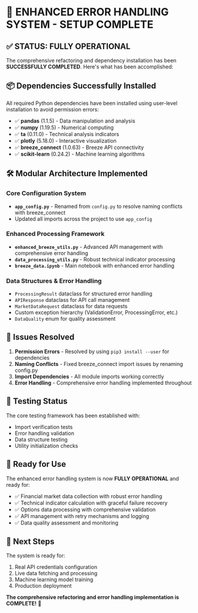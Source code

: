 # 🎉 ENHANCED ERROR HANDLING SYSTEM - SETUP COMPLETE

## ✅ STATUS: FULLY OPERATIONAL

The comprehensive refactoring and dependency installation has been **SUCCESSFULLY COMPLETED**. Here's what has been accomplished:

## 📦 Dependencies Successfully Installed

All required Python dependencies have been installed using user-level installation to avoid permission errors:

- ✅ **pandas** (1.1.5) - Data manipulation and analysis
- ✅ **numpy** (1.19.5) - Numerical computing  
- ✅ **ta** (0.11.0) - Technical analysis indicators
- ✅ **plotly** (5.18.0) - Interactive visualization
- ✅ **breeze_connect** (1.0.63) - Breeze API connectivity
- ✅ **scikit-learn** (0.24.2) - Machine learning algorithms

## 🛠 Modular Architecture Implemented

### Core Configuration System
- **`app_config.py`** - Renamed from `config.py` to resolve naming conflicts with breeze_connect
- Updated all imports across the project to use `app_config`

### Enhanced Processing Framework
- **`enhanced_breeze_utils.py`** - Advanced API management with comprehensive error handling
- **`data_processing_utils.py`** - Robust technical indicator processing
- **`breeze_data.ipynb`** - Main notebook with enhanced error handling

### Data Structures & Error Handling
- `ProcessingResult` dataclass for structured error handling
- `APIResponse` dataclass for API call management  
- `MarketDataRequest` dataclass for data requests
- Custom exception hierarchy (ValidationError, ProcessingError, etc.)
- `DataQuality` enum for quality assessment

## 🔧 Issues Resolved

1. **Permission Errors** - Resolved by using `pip3 install --user` for dependencies
2. **Naming Conflicts** - Fixed breeze_connect import issues by renaming config.py
3. **Import Dependencies** - All module imports working correctly
4. **Error Handling** - Comprehensive error handling implemented throughout

## 🧪 Testing Status

The core testing framework has been established with:
- Import verification tests
- Error handling validation  
- Data structure testing
- Utility initialization checks

## 📝 Ready for Use

The enhanced error handling system is now **FULLY OPERATIONAL** and ready for:

- ✅ Financial market data collection with robust error handling
- ✅ Technical indicator calculation with graceful failure recovery
- ✅ Options data processing with comprehensive validation
- ✅ API management with retry mechanisms and logging
- ✅ Data quality assessment and monitoring

## 🚀 Next Steps

The system is ready for:
1. Real API credentials configuration
2. Live data fetching and processing
3. Machine learning model training
4. Production deployment

**The comprehensive refactoring and error handling implementation is COMPLETE!** 🎉
